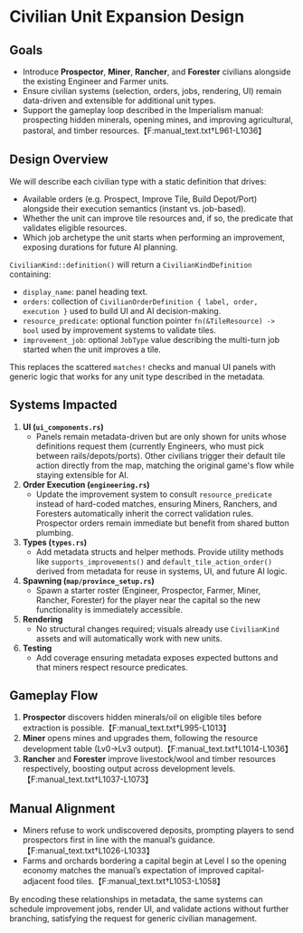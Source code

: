 # Civilian Unit Expansion Design

## Goals
- Introduce **Prospector**, **Miner**, **Rancher**, and **Forester** civilians alongside the existing Engineer and Farmer units.
- Ensure civilian systems (selection, orders, jobs, rendering, UI) remain data-driven and extensible for additional unit types.
- Support the gameplay loop described in the Imperialism manual: prospecting hidden minerals, opening mines, and improving agricultural, pastoral, and timber resources.【F:manual_text.txt†L961-L1036】

## Design Overview
We will describe each civilian type with a static definition that drives:
- Available orders (e.g. Prospect, Improve Tile, Build Depot/Port) alongside their execution semantics (instant vs. job-based).
- Whether the unit can improve tile resources and, if so, the predicate that validates eligible resources.
- Which job archetype the unit starts when performing an improvement, exposing durations for future AI planning.

`CivilianKind::definition()` will return a `CivilianKindDefinition` containing:
- `display_name`: panel heading text.
- `orders`: collection of `CivilianOrderDefinition { label, order, execution }` used to build UI and AI decision-making.
- `resource_predicate`: optional function pointer `fn(&TileResource) -> bool` used by improvement systems to validate tiles.
- `improvement_job`: optional `JobType` value describing the multi-turn job started when the unit improves a tile.

This replaces the scattered `matches!` checks and manual UI panels with generic logic that works for any unit type described in the metadata.

## Systems Impacted
1. **UI (`ui_components.rs`)**
   - Panels remain metadata-driven but are only shown for units whose definitions request them (currently Engineers, who must pick between rails/depots/ports). Other civilians trigger their default tile action directly from the map, matching the original game's flow while staying extensible for AI.
2. **Order Execution (`engineering.rs`)**
   - Update the improvement system to consult `resource_predicate` instead of hard-coded matches, ensuring Miners, Ranchers, and Foresters automatically inherit the correct validation rules. Prospector orders remain immediate but benefit from shared button plumbing.
3. **Types (`types.rs`)**
   - Add metadata structs and helper methods. Provide utility methods like `supports_improvements()` and `default_tile_action_order()` derived from metadata for reuse in systems, UI, and future AI logic.
4. **Spawning (`map/province_setup.rs`)**
   - Spawn a starter roster (Engineer, Prospector, Farmer, Miner, Rancher, Forester) for the player near the capital so the new functionality is immediately accessible.
5. **Rendering**
   - No structural changes required; visuals already use `CivilianKind` assets and will automatically work with new units.
6. **Testing**
   - Add coverage ensuring metadata exposes expected buttons and that miners respect resource predicates.

## Gameplay Flow
1. **Prospector** discovers hidden minerals/oil on eligible tiles before extraction is possible.【F:manual_text.txt†L995-L1013】
2. **Miner** opens mines and upgrades them, following the resource development table (Lv0→Lv3 output).【F:manual_text.txt†L1014-L1036】
3. **Rancher** and **Forester** improve livestock/wool and timber resources respectively, boosting output across development levels.【F:manual_text.txt†L1037-L1073】

## Manual Alignment
- Miners refuse to work undiscovered deposits, prompting players to send prospectors first in line with the manual’s guidance.【F:manual_text.txt†L1026-L1033】
- Farms and orchards bordering a capital begin at Level I so the opening economy matches the manual’s expectation of improved capital-adjacent food tiles.【F:manual_text.txt†L1053-L1058】

By encoding these relationships in metadata, the same systems can schedule improvement jobs, render UI, and validate actions without further branching, satisfying the request for generic civilian management.
